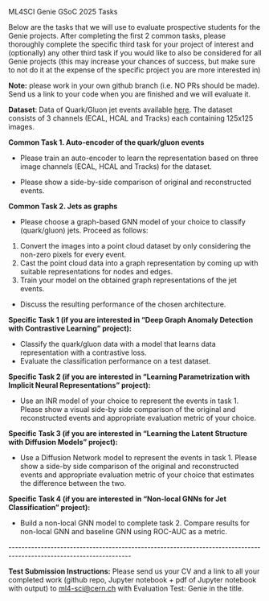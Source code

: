 ML4SCI Genie GSoC 2025 Tasks 

Below are the tasks that we will use to evaluate prospective students for the Genie projects. After completing the first 2 common tasks, please thoroughly complete the specific third task for your project of interest and (optionally) any other third task if you would like to also be considered for all Genie projects (this may increase your chances of success, but make sure to not do it at the expense of the specific project you are more interested in)

**Note:** please work in your own github branch (i.e. NO PRs should be made). Send us a link to your code when you are finished and we will evaluate it. 

**Dataset**: Data of Quark/Gluon jet events available [here](https://drive.google.com/file/d/1WO2K-SfU2dntGU4Bb3IYBp9Rh7rtTYEr/view?usp=sharing). The dataset consists of 3 channels (ECAL, HCAL and Tracks) each containing 125x125 images.

**Common Task 1\. Auto-encoder of the quark/gluon events**

* Please train an auto-encoder to learn the representation based on three image channels (ECAL, HCAL and Tracks) for the dataset. 

* Please show a side-by-side comparison of original and reconstructed events. 

**Common Task 2\. Jets as graphs** 

* Please choose a graph-based GNN model of your choice to classify (quark/gluon) jets. Proceed as follows:  
1. Convert the images into a point cloud dataset by only considering the non-zero pixels for every event.  
2. Cast the point cloud data into a graph representation by coming up with suitable representations for nodes and edges.  
3. Train your model on the obtained graph representations of the jet events.  
*  Discuss the resulting performance of the chosen architecture. 

**Specific Task 1 (if you are interested in “Deep Graph Anomaly Detection with Contrastive Learning” project):**

* Classify the quark/gluon data with a model that learns data representation with a contrastive loss.  
* Evaluate the classification performance on a test dataset.

**Specific Task 2 (if you are interested in “Learning Parametrization with Implicit Neural Representations” project):**

* Use an INR model of your choice to represent the events in task 1\. Please show a visual side-by side comparison of the original and reconstructed events and appropriate evaluation metric of your choice.

**Specific Task 3 (if you are interested in “Learning the Latent Structure with Diffusion Models” project):**

* Use a Diffusion Network model to represent the events in task 1\. Please show a side-by side comparison of the original and reconstructed events and appropriate evaluation metric of your choice that estimates the difference between the two.

**Specific Task 4 (if you are interested in “Non-local GNNs for Jet Classification” project):**

* Build a non-local GNN model to complete task 2\. Compare results for non-local GNN and baseline GNN using ROC-AUC as a metric.

\--------------------------------------------------------------------------------------------------------------------

**Test Submission Instructions:** Please send us your CV and a link to all your completed work (github repo, Jupyter notebook \+ pdf of Jupyter notebook with output) to [ml4-sci@cern.ch](mailto:ml4-sci@cern.ch) with Evaluation Test: Genie in the title.


